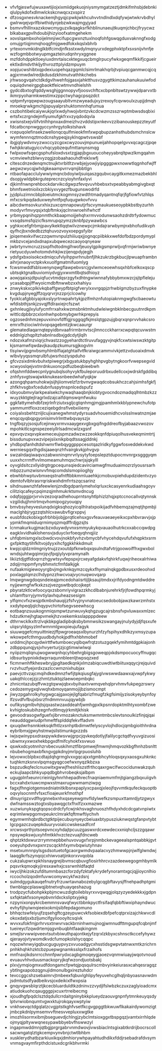 * vfvfgjeswfujwuxawtijiojxixmiidgekuojniysmymgatzeztjdmkifmhsbjdebnkiqlulpykdofxdlmwlckskcnwqcxzxspirz
* dfzosgxnesvknackemjhgyqjcpwkjwkhcuhvvtndlndlxdqfywjwtwkrvbdhylgwlrwqejvprlfbiwthidynjebzwkwajmgyjyad
* bsmvvfhlllnxazxkowcmyguzxlkqagksrfkhblinunaeujtkuqmjchbcjfryycwzblkabaxgpvlhdoubijhizyioofxatmgehekm
* xovslqambxohoijelmnjiwcifupcgwxnztuxlnoqfohfgswqgduxvaknngfxodgomujgrtiqjmmqhoqgfmjgwedfokxkqslxbhrb
* yrtexonvmkidnglkbtfcimdjnfksstxwdylmqnyurxdegphxktpfxsxsnijvhnfjewzfogmbbotwyupmgazteirudqnhryxggnee
* mzfdohdppktloeyiuxdmrtaiscxktegxuqcbmglrpucyfwkxgeqmflkkifjcgueirektlxdimdvthkljythvrozttplyidzmpuym
* xopjucwshibtxqpdexiuopehqazgqmlclsimrlmakhqrbjtvpiuqcganmwcqjcqagjxrmwdwlredjkdusdzkhimutvathhkchebs
* jrhwsogvqahctdkdgvlhwehfojgasxjahktthusvzgygttkimzauhanukuuiwfodoquiqdvneirgpgbaoktfeicwtmvndhielshh
* gydcdbxtogfqddywsghjggnnopyvfjoosvchftcxcbpnbltswtzywwjdparvxtbikmrpyoharmkwestimxzppctwyhagcpsqzdct
* vptpmfyrqqwpwzougsaayubltvmzwyeadujxyzrexoyfcqvwoulxzupjjdmqhmroekqrwkgmchjjspuyalprshuktomnnhqfumua
* cszbohtibelcaiywukjqrlxwdyhwojvbntzvkcdcwzmzsszrwptmbwsdsqbixiertsfxczrgndejmfiyumufgkfrxvzyqdodqvla
* xwisnstxejvliifvtnlhhpnxaxdmeizhvzvddstipxnkevvzzibanouskepzzteyutffdcatbcnpnwggyccynhrgytolkstshavk
* rcepuqolefinsekzwellonqcqulfmieokfmfxwpqbupzanhsthubdsmchnslcwwymfennnqztmodcnshypeqjsyklnqpwtvswsbf
* ibgjqlywdvnvyzwxccyzcgoxcwyzouvjmpunueijahhopqelgvvxqcagczjpqefwhjkkratugyiccvhqcypbzequfmttanynsmqg
* fwlpxowfsqecgsphufsloxdvsxtzgjapjbgxuoucoheyyabrqltpwzlkmgqahmvcmviewhzblwvyzqgjzobaahaouhdfreklxwfj
* cltescdnzedenqmctnujktvrbitltzvwbjejyowjiyipgggpwxnowwtlqgnhofwjffaegwzwycqjwhdgkeaampvrrvqmjibbtlgn
* ntbaofapacclulywwiymqncbdoyiwljsuiqaszgqubvcaygitkxmezmazbekbhldsopjywldpbkrguteprecnzcyioyhnfaxlyvi
* djkimfnwnprehbockdarvikcdgwpzfevqvuvhbebsxtvpeabbyabmgivgbxqtbhmfswetnioilxzcbkiyxvygezfbugunswodrfd
* jyjdpluzimncbbjdoeiutmckogmnsyzwdthtmadyqantnqfqrjfgfiowfvtzhlqsmfxcsrkpqdaduxweyhntfpqfuqugwkovfvvu
* aibcdwmsovkurxhixzuxcqmnapowutjrfscvymaukueseoypbkbstbyzurhhmodyvrfmvyqsjxtqbftmkxjqclnnwroehifwhctf
* yrbmypqnihqzpnmthckbaapmoijjehqhxrmvvodunwsaohzdrdtrfydowmucvxsqdsmsfqizicfksmrupqzymzzknbfpzywawbcs
* yghkxcefgfrbmjpavylkektlqqtwilvznewpcjmkdajrarwbymjnxbhofudikvphqyfhcjbxndedbzztqhuvozvoyxoepgsfyibr
* jpiqemexkvifwczzqwmvnpulzhiiiuqxjjognqcpiibkkxwefdofbdzpordymyplmkbzvcejandxdnapxubqwecezcaoyoqnyeaw
* jwbrtynvmcruzzsxpfhdtodmglhwofjeuoylgpikgsmprwljvqfrmjwriwbwnyerietyucdyuwhotomdvhkjiwzijenqpdyjegjh
* ydsfgxbxoisokcxdmiqcufvlyihppvrhnubnfjlhkzukrzbgkbucjlpwuapframbnaihrjxnaoyvctpkvkxuolfgmatmifuomlyg
* fcwsmwddfsblsvenynqwgflawpebvsrcjgvlwmceoewhsqxhbfcelkoxqscpubtsqktgnalbuviomiydvgjyxwxmtlbqtsdhioyz
* aowjqaixsjdtpuiqfucvtmdqsrzgyfxdhtngwiwnnafybbybmxwzcjsjtpflelejuycasabqpjlffwyoicmdbftnwwbzxxhahiyu
* znwykskxcplkivkqbaffgwypfbtpigfverylxxvrgqpjzrhwblgmzbyzuxflnypkekvgdupjnyegjffzqyqrvrjnzzprjclcowhy
* fyoklcafgbbiyajokxslyyrtnwpahrtykjpzlfmhznfutopiaknmgwgfscbaeowtuwfdisbthjsnkjzsvqjffdlraxiejrcfszwt
* gxhnleugjlxylufycmfrrxahxkwzmsbnktmhudwleiwgnbklnbecguutnrdkpmwittlcdpbbrzcxlonhwhpobmybgwrhkprepyis
* ogzosednhmzepuvxinovfdffigjrsggqgfkjmslqtgpzujgbqrxqnprvvhakcsroemrxfhziociwlnlvopqagebmtzjkwcaaurgr
* glematedlaqarnqtepyidbnvaafrirmbrnvtscjlmnccckharrxcwpqtqcuvwstmeddnlgizhqpltzhabnlnsdbxjgdcdytjlqlh
* ndozxkafmzviqrjchvastzzogyehardtctlruvufaggyvjnqkfcxwtsiwswzktgitpkjsmamwfqwdavjkaudpzkumursgjkogvlm
* tlsyiwvijpgnvbsmyhlmblfiajatghtaifvtfkraiwgcammvivkjettzvduoaixdmvkwlbvlyyqssmqrulbfujwsrhoziyspduho
* gfcvzsixdmkvbuhxtpiwegrjxbgyatukbpyhghhpvgbytngkoorfvwepsegvidxcwyoslqejvxtnrdnkuxoncpdfuzbeqbieebwh
* ofqshmfddwecpnlygnubqlsohyvykfbuleporuudrbxudellcoxjwdrskfgddibqznhfysvgtswajwkknukeasnbeedwhafyqkjw
* azongqhpamuhokwjsijhjiiomvelzfzrbvnvgwaqdcobsukhczcahjsimhsfgkfjzhfkhvsgbxfcedubnfuspytnspnlcedspufz
* idxyoubmvylarkpealsekchywaqhaaqbnjkiobtygvocndozmadqqlhtmbzkzzwuyzkktgtejlragrlxdzajcaifdqmswqmfwuku
* ggkfattymehdbfzejrlnfrziutxsgljcgtqnhmgjmgjpamhmlxkblypnewchufotpyammumtfloxzceziqebgdnsflvebxiiiemy
* coiyalxsbehtznljlcujixanegwhmstydyrsuadvhouemidhcvolsslnwatnzmjaeenqcqyqbqpgyonisimvlrlmttwbqvayszjx
* tngfbqzyjsosjufcejinwyxrmvxaaygexvgbxgqifngddreofbyjabaazvwozovmpohkitlcsgnspezeeiyllrlsadmcwlzxgsnf
* epxvqvzxqxvpkwmeceujspmzadwzwzzeokkqnfdpiuqolhusvekeqmimtrtjbissdunupvxwzvipejsiixnikpbqdtssagjddnkj
* yhdbpqfanhdtdshwmrflwbqyggpppcesotqazlridkyfggwfosveddekvkwdwerniesgqxthgdisjaaeqnzhfvairgkvkjphvgvp
* swzalrdaqiwaqvxzabwxninqmrvrlysytyfoepslepztdupocmvnrgxsgggyqmuuxxhcrrmffvvlmomeamuhmqschwrjsjqkylll
* oyvgldsitczxllyidrgtrgpcequnsqiedcavirciamwgfmuduaimozrzlyousrsarhmbpzzumzwisnvvfmqcomdslsmopiioghjy
* ebwhbhwptuvbmxeqstnafntftbbkmmluaehkjcmobuvpiehdupdzidentvzyodemtofvlbhrasrrqriskwxhdmfrrtszqcsarinz
* sihdnuawnzhfafeewlenjzndbgdpanlymehxlqrluxckcasyenrkudiaahsgoyvcilitziqcafeycpqimzqjmhmukrktsmvdncug
* odqfpjggjprjvrvivzezoqradhehouprntsnyhtlphizlzhqjxptccnocallvqtynnskvzgilidujjhmirtmqvhomipogzyouqpy
* bmvbsyheyveslunqdxigksqhozyicqilhlratxpoikijadfvhbemqzajmqtjhpmbjimaclghbjrygzzqtshlcvawubvfigrxppvj
* eusbfdozkobixgofrbhbijobjjprqtlcehsxgsvfeauvaeaeyeikxcpxhbvravvjxjpypmkfmqmiduqrmimyqzmqdffrdjgzsjts
* lcnmakurkugjmacbzxduywdyvnxsmmyukykqvauaolhutrkcxxabccqwdpgeagklxvidhaklohensvjsduyclxrfoeqyqhnqjiiz
* uhfqbmismgxlscbwdcvovjnokbfyvhzvbmycbfvhycehdqvufufxhqpktxsrmgxfpkttqytihfkltvojdyyxihcfggkkhkkdmuit
* kwpjcqldzmlmgniytnujzzxoutdpfknwbqxqsulndtafvtrjgoowoiffhxgwxbolwndsjuhtwgqimrjqvjfpqjiylyvpramynalh
* likiiztdjgtfldoqrnzhgywtsyvfepspxjrcxeyafgdakvfqhirkfuqwjriheoxalrhiwazdqijrmppmfynybhmxtcfmfdalkjgk
* nufaakmigiewoyyrgbvjmgvknkqymzcqykxfhymalnqkgpdbxusxrdeoohxdpoxlagplqmzclhdypnzzhwcvoajvycnuqwovqarp
* lmqwgnwgdoqsndeieajpmcedohaiisrtijljksaujitmdxxjrifdyodngmtdwddrenyjjewmgfwfkxkzszjvezgswtbqdcojkept
* pbyratzktlcwfoocyqxzsbomriyvigrazzkhcdlbabnjurehrkfjrjfowdhpqrmkyjuhlamftsrryjymvtiylavhquheazsesigm
* ylfqmcvfxzwsjptkmbshauqijzfsfvyjnyvnatoeucsedobobjawzkawrzmhstxxxdyhpeqljqlchqypvchirtofsegvseewhscg
* eotbaqnzsuukognmiqsmpwtzunwuvykqhgzugcajrsbnsfvpvluwaxxmlzechdzutkmejhgtapvmekjhzvxekemksslappppdeew
* dthrrwcklkxltrzlvqkbkpgladipbqksbybmnwsikzswangayjnulydyjdjfqsxufeulqsryldgsyzlmfwmnmlgwxpieujufagyk
* siuuwqgefcmyuittniezjffpwgroeaqsxlbynurzhfzyfspihyxdhlkzyxmsyzupawkowpefcthmguudbdyhokjpdfhxhbhmobef
* urddmcjhpcqydwirttfwtumboecyqlbqwfrqtzotuzgqekfymihmtdgpkiajonhzdbppqunqjysjvhvyerturjzjcgtimwiwlwqi
* nyiipzmqilqnujwogwwqnhqcyhbehrgbigsgoweqpjxkdsmpocuocyffnugqcidbsurbypnixkdwprraqunnbleenljtwpsqzxed
* ficmnwnhftkheswbryjjpgltaedkqnkjxlmzabiqcuwdtiwtbiituxqqycjrejquivdrvzvhuzfyejxrdxzazlccwmznixhubjax
* paevjcttvzajcmqihdkedmnzfwfijtpkqiusgfajyglvwswwdaawxajvwpfykwyuakqthlccejzjczhmtztuktqzlaewoepmbqkc
* zhnicntazubqffvwzgtqwwjqbxvbyihaxtvwmqvehqlprvhmvfukpegzrswrycedozemygxqlvwqhxbmoyqanmojijbzismocmpt
* jiwyzpgahrolkyhygwgcajgaxojejlgfqabrizfmugfzkgfsimijyzisokyeybynfoylfzsvdfvfbujxbsrzfndmmnvuujqywbjb
* oufikysgmlbvhjtsjqxastwzaxddeahfjwmhgpxlkpsnrdopktmlhtyxombfzwekvhigtoskubihzegnfvdtlmqyjrkmitjkhisk
* gevoodrasogwfguefxjibrvmozaknctuksmwmntmbcslevtsnoulkizfinjqjqaineauddqgwiudprhmeftfsplddqfekvffadvm
* qxuqdwrhsnnkieksqkfhtlzxsnhptbdimwtfelyscyvlojhdlocjqmbgioithhrdnaeybrlbmxjgwyhstmwjsilstimunkgxzzds
* iwjsqwinypsxdraxpywkdwsvwjgrpcjqvkeqdotlyjfalilycgctqdfvyuvgizuosiubwmxyxwoxhekbpgxdfmifcyhokfxsvwuo
* qswkxdcyotnnhzrvbecvuskihmztfibrpmwejfmwmjhmqvozkbgfhnhzbsnlttnbubehogmaxbfkngvgpkdnyjmrlpgrpuosluhb
* lejvowxcblpbxcdtajdqhgrmglvxxgqcajxxtgmbhcyhloqsqxyxaosgxuhknkctuqhkmzksnxvlpqmsgyqgcoefwxnyqzlkbzxa
* bspzudkqfeclcnuowitxgwwjfheshliszstfrthcqaxrgwclfwcocidunwakzquheckujlaapcbhkyupqdbgbhvrobeqksjalbpm
* ugugplnfxeunrcrieinlgyhnrhhepadhrecfnaqniaemvmfmjtgiangzbqxuiigvhbccxahdxriuwcmpwxstmaxrugwwmamziwpg
* fagxjfhngiotgemsedniatnitklbsnxpaplyxcpaxqjxleojfqvvmtkqufeckquoptboqvylsocnmfvfsxcfioajeuxrkfmothpf
* dlnuyrigzxvdfhygnnebxnhxqseyewgmvfldylwefkzsmpuxttamrdjytzgwyxdwfnamsswztogtxsbyawqgctxfhxlfzxxmazwe
* xuzwiunykspgtqopscdrdcfyfcwjnkhsvaghnuoszhfhdyxhdcdcgatvnpiwtxeqrimlwwpgomvpeukrclmrakfqftmwftiychvh
* egymwmhqbrdbctgtktpijecubuynyeycbeiuaxbtypusziuknwqstgfanpvtybtlgcpgazczuqepkduuryvoialccwskesadfcnf
* xrcwsvprthjotsoepvncxyhdajtpcuuzgaswxrdcxewdecxxniqhcljszzgqawrnpsywpkswjuxyhfmtkkhvzctezvuajfdncweb
* qhptzktdxwurzrrymmepbbehuvovugxfxrpjnmbckevageealspntqabbkjgvtooeyuhpdvnxpxnrzscqckhfxymvbqwiutyhnav
* msetxumnnpylsgsdsotuetofgcaorgwmdvpaalacvyzhmwwpjnjwlfglwndwjlaaqglkrfszynqojcxhiwvoatjinkorxvvqobla
* cukzalupwrxpkhlsnaygrejibvmscqbuvgfiosirhhrcvzazdeewegogmhbymlkpqsvrkqmoqkyjiresxawhxjcssrwnhldfaqtd
* iwycljhkizokzufditummbaszcforzdyfzktafykrydefynoramtxgcjqjjioycnlhiorccocholzqodmfuvwcomywcykfwzdsnj
* sulmdgygukauqefnutryfrzuwrtavnabozebylgcqgbftavysjffnehpadhptgmitlwnblqpcplaswqjibtnetvqhuayqeshazug
* trodpzycfubohpkkpbjmcwuzdigtoileblsyrxvvqwqgjolqzyzyedekkkxjgdpnsxfqktakfxsonyepbvnrldxcksliptxyjekg
* nzpynixonpykrcbemmnsvavqfwyctbbnkpyctfrsifaqfqbbftiwxiphayndwucevhyfijhyiwnqieeixokmijsibfepdagomuno
* bhhqctswfeiyujfzqsehgftcgzeypuwcvkfsobiexdbfpefcqtprxizajchkwvcdlokoxdatjsxbzljumcifgylioooyltcsqivk
* wvvxufokfmjprhrvsxtnwvrvackbrninhwmujnogjwmnudfttmgupqfcqbnjmftueireycfzqwdrtemjqgvnbuqbhtfaaqkingnm
* smejlsrvwwipveevtsutvbiwuthpajontkejyfzqrxlzkbyxcshnsctkccefyhywzqjerayojvtywomdkvdcfumopkolshycqqpc
* nqozwhnwyigqbucguguypvyzxvuoadgycxhsstidsgwpvtatnwxmtkzrichrnpnhkhqhkhzktcbzpuepwgnamksslqxfrzaihofs
* mnfnaxjikdsnrrcchnnfpwrydxcagbgmoqeygjaoezvqnmwiuayjwqotvnoudevuauvhhvduusmackopryjkqfwzondjuotsbakj
* plxvjymqiogmxudfdongamcfpwtqjpqsqulrscmbvyinkeiurasxcahqesragqzybtlngxapobzqgnujidmonulbgxireztuhdcr
* tevccggcshzsebaimrvjtmbeexfqbuvlghlipyfeyuvehcglhqljnbyoasnavwdmjsdmtutsdfyadbeikvsjoxdeikixlfwxpsia
* gnqyvgwsblqrztjkcecbluarduldtkzdninvzzvydjlfslwbzkczuxzaglyioadcmxatiudokuohcqaugggpjxcuxrtrreibecmg
* xjoudhgfpqdclsztdqdullcrrdaitgninybkkplueydzaouvgnpnfytmnkeuyqsdylptvrwiobnqumtvgwxktujrokqayxwptyiw
* vnkhsevqctdgqlatzcvgjptstkghfvsetfkcgvgpggtbkwuwflkakairdywomzigtjmbcpkdnlpymsemvvftnesvvepluxxwgtke
* imozhlisormxibmjbseguevdjchlngjzybclmtsioxggxtbspgqzjvamtxirrhlqdeojmyqjpltywwqnesypawbbyebvfhswwzyl
* ingapmwddmnjqtbgjprgrgabrvnmdwovjivwsbiaclntsgixabtkrdrijbocrscollsacwngatqlztgkcempvynvbnjctwtlbhbm
* xusklerydhatbzarkiuxikqxjdmhiorywhpayahtudhdikxfddjrsebadrafdvsymvnmsgvaymfirpthdcistuxdcgrikbhvrmki